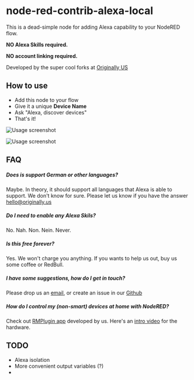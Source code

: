 # node-red-contrib-alexa-local
This is a dead-simple node for adding Alexa capability to your NodeRED flow.

**NO Alexa Skills required.**

**NO account linking required.**

Developed by the super cool forks at [Originally US](http://originally.us)

## How to use
  * Add this node to your flow
  * Give it a unique **Device Name**
  * Ask "Alexa, discover devices"
  * That's it!

![Usage screenshot](https://raw.githubusercontent.com/originallyus/node-red-contrib-alexa-local/master/screenshot2.png "Screenshot")

![Usage screenshot](https://raw.githubusercontent.com/originallyus/node-red-contrib-alexa-local/master/screenshot3.png "Screenshot")


## FAQ
##### Does is support German or other languages?
Maybe. In theory, it should support all languages that Alexa is able to support. We don't know for sure. Please let us know if you have the answer [hello@originally.us](mailto:hello@originally.us)

##### Do I need to enable any Alexa Skils?
No. Nah. Non. Nein. Never.

##### Is this free forever?
Yes. We won't charge you anything. If you wants to help us out, buy us some coffee or RedBull.

##### I have some suggestions, how do I get in touch?
Please drop us an [email](mailto:hello@originally.us), or create an issue in our [Github](https://github.com/originallyus/node-red-contrib-alexa-local/issues)

##### How do I control my (non-smart) devices at home with NodeRED?
Check out [RMPlugin app](https://play.google.com/store/apps/details?id=us.originally.tasker&hl=en) developed by us. Here's an [intro video](https://www.youtube.com/watch?v=QUKYKhK57sc) for the hardware.


## TODO
  * Alexa isolation
  * More convenient output variables (?)
  * 
